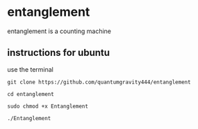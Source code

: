 # entanglement

entanglement is a counting machine

## instructions for ubuntu

use the terminal

```
git clone https://github.com/quantumgravity444/entanglement
```
```
cd entanglement
```
```
sudo chmod +x Entanglement
```
```
./Entanglement
```

